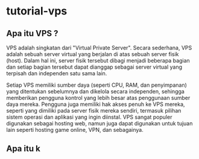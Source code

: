 # tutorial-vps

## Apa itu VPS ?
VPS adalah singkatan dari "Virtual Private Server". Secara sederhana, VPS adalah sebuah server virtual yang berjalan di atas sebuah server fisik (host). Dalam hal ini, server fisik tersebut dibagi menjadi beberapa bagian dan setiap bagian tersebut dapat dianggap sebagai server virtual yang terpisah dan independen satu sama lain.

Setiap VPS memiliki sumber daya (seperti CPU, RAM, dan penyimpanan) yang ditentukan sebelumnya dan dikelola secara independen, sehingga memberikan pengguna kontrol yang lebih besar atas penggunaan sumber daya mereka. Pengguna juga memiliki hak akses penuh ke VPS mereka, seperti yang dimiliki pada server fisik mereka sendiri, termasuk pilihan sistem operasi dan aplikasi yang ingin diinstal. VPS sangat populer digunakan sebagai hosting web, namun juga dapat digunakan untuk tujuan lain seperti hosting game online, VPN, dan sebagainya.

## Apa itu k
